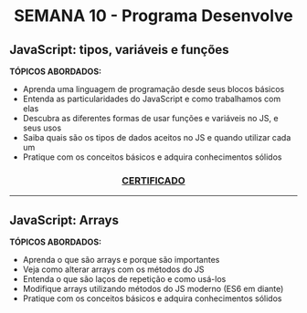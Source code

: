 # <p align="center">SEMANA 10 - Programa Desenvolve

## JavaScript: tipos, variáveis e funções

**TÓPICOS ABORDADOS:**
* Aprenda uma linguagem de programação desde seus blocos básicos
* Entenda as particularidades do JavaScript e como trabalhamos com elas
* Descubra as diferentes formas de usar funções e variáveis no JS, e seus usos
* Saiba quais são os tipos de dados aceitos no JS e quando utilizar cada um
* Pratique com os conceitos básicos e adquira conhecimentos sólidos

### <p align="center"> [CERTIFICADO](https://cursos.alura.com.br/certificate/9418f835-58a4-4967-b68a-db74607b2759)

---

## JavaScript: Arrays

**TÓPICOS ABORDADOS:**
* Aprenda o que são arrays e porque são importantes
* Veja como alterar arrays com os métodos do JS
* Entenda o que são laços de repetição e como usá-los
* Modifique arrays utilizando métodos do JS moderno (ES6 em diante)
* Pratique com os conceitos básicos e adquira conhecimentos sólidos

